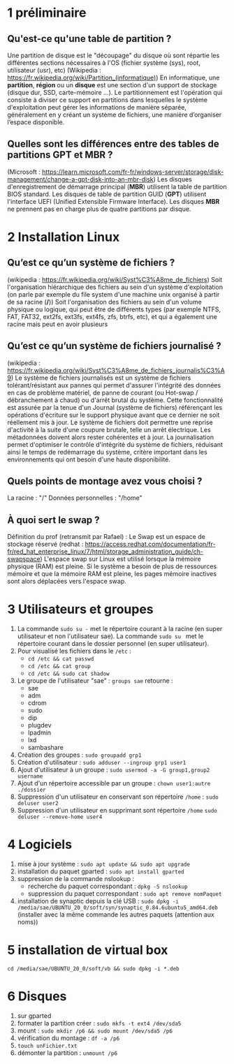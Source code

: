 # 1 préliminaire
## Qu'est-ce qu'une table de partition ?
Une partition de disque est le "découpage" du disque où sont répartie les différentes sections nécessaires à l'OS (fichier système (sys), root, utilisateur (usr), etc)
(Wikipedia : https://fr.wikipedia.org/wiki/Partition_(informatique))
En informatique, une **partition**, **région** ou un **disque** est une section d'un support de stockage (disque dur, SSD, carte-mémoire ...). Le partitionnement est l'opération qui consiste à diviser ce support en partitions dans lesquelles le système d'exploitation peut gérer les informations de manière séparée, généralement en y créant un système de fichiers, une manière d’organiser l’espace disponible.
## Quelles sont les différences entre des tables de partitions GPT et MBR ?
(Microsoft : https://learn.microsoft.com/fr-fr/windows-server/storage/disk-management/change-a-gpt-disk-into-an-mbr-disk)
Les disques d'enregistrement de démarrage principal (**MBR**) utilisent la table de partition BIOS standard. Les disques de table de partition GUID (**GPT**) utilisent l'interface UEFI (Unified Extensible Firmware Interface). Les disques **MBR** ne prennent pas en charge plus de quatre partitions par disque.
# 2 Installation Linux
## Qu’est ce qu’un système de fichiers ? 
(wikipedia : https://fr.wikipedia.org/wiki/Syst%C3%A8me_de_fichiers)
Soit l'organisation hiérarchique des fichiers au sein d'un système d'exploitation (on parle par exemple du file system d'une machine unix organisé à partir de sa racine (**/**))
Soit l'organisation des fichiers au sein d'un volume physique ou logique, qui peut être de différents types (par exemple NTFS, FAT, FAT32, ext2fs, ext3fs, ext4fs, zfs, btrfs, etc), et qui a également une racine mais peut en avoir plusieurs
## Qu’est ce qu’un système de fichiers journalisé ? 
(wikipedia : https://fr.wikipedia.org/wiki/Syst%C3%A8me_de_fichiers_journalis%C3%A9)
Le système de fichiers journalisés est un système de fichiers tolérant/résistant aux pannes qui permet d'assurer l'intégrité des données en cas de problème matériel, de panne de courant (ou Hot-swap / débranchement à chaud) ou d'arrêt brutal du système. Cette fonctionnalité est assurée par la tenue d'un Journal (système de fichiers) référençant les opérations d'écriture sur le support physique avant que ce dernier ne soit réellement mis à jour. Le système de fichiers doit permettre une reprise d'activité à la suite d'une coupure brutale, telle un arrêt électrique. Les métadonnées doivent alors rester cohérentes et à jour. La journalisation permet d'optimiser le contrôle d'intégrité du système de fichiers, réduisant ainsi le temps de redémarrage du système, critère important dans les environnements qui ont besoin d'une haute disponibilité.
## Quels points de montage avez vous choisi ? 
La racine : "/"
Données personnelles : "/home"
## À quoi sert le swap ?
Définition du prof (retransmit par Rafael) : Le Swap est un espace de stockage réservé
(redhat : https://access.redhat.com/documentation/fr-fr/red_hat_enterprise_linux/7/html/storage_administration_guide/ch-swapspace)
L'espace swap sur Linux est utilisé lorsque la mémoire physique (RAM) est pleine. Si le système a besoin de plus de ressources mémoire et que la mémoire RAM est pleine, les pages mémoire inactives sont alors déplacées vers l'espace swap.
# 3 Utilisateurs et groupes
1. La commande ```sudo su -``` met le répertoire courant à la racine (en super utilisateur et non l'utilisateur sae). La commande ```sudo su ``` met le répertoire courant dans le dossier personnel (en super utilisateur).
2. Pour visualisé les fichiers dans le `/etc` :
	- `cd /etc && cat passwd`
	- `cd /etc && cat group`
	- `cd /etc && sudo cat shadow`
3. Le groupe de l'utilisateur "sae" : `groups sae` retourne :
	- sae
	- adm
	- cdrom
	- sudo
	- dip
	- plugdev
	- lpadmin
	- lxd
	- sambashare
1. Création des groupes : `sudo groupadd grp1`
2. Création d'utilisateur : `sudo adduser --ingroup grp1 user1`
3. Ajout d'utilisateur à un groupe : `sudo usermod -a -G group1,group2 username` 
4. Ajout d'un répertoire accessible par un groupe : `chown user1:autre ./dossier`
5. Suppression d'un utilisateur en conservant son répertoire `/home` : `sudo deluser user2`
7. Suppression d'un utilisateur en supprimant sont répertoire `/home` `sudo deluser --remove-home user4`
# 4 Logiciels
1. mise à jour système : `sudo apt update && sudo apt upgrade`
2. installation du paquet gparted : `sudo apt install gparted`
3. suppression de la commande nslookup :
	- recherche du paquet correspondant : `dpkg -S nslookup`
	- suppression du paquet correspondant : `sudo apt remove nomPaquet`
4. installation de synaptic depuis la clé USB : `sudo dpkg -i /media/sae/UBUNTU_20_0/soft/syn/synaptic_0.84.6ubuntu5_amd64.deb` (installer avec la même commande les autres paquets (attention aux noms))
# 5 installation de virtual box
```
cd /media/sae/UBUNTU_20_0/soft/vb && sudo dpkg -i *.deb
```
# 6 Disques
1. sur gparted
2. formater la partition créer : `sudo mkfs -t ext4 /dev/sda5`
3. mount : `sudo mkdir /p6 && sudo mount /dev/sda5 /p6`
4. vérification du montage : `df -a /p6`
5. `touch unFichier.txt`
6. démonter la partition : `unmount /p6`